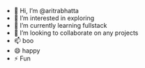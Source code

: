 - 👋 Hi, I’m @aritrabhatta
- 👀 I’m interested in exploring
- 🌱 I’m currently learning fullstack
- 💞️ I’m looking to collaborate on any projects
- 📫 boo
- 😄 happy
- ⚡ Fun

<!---
aritrabhatta/aritrabhatta is a ✨ special ✨ repository because its `README.md` (this file) appears on your GitHub profile.
You can click the Preview link to take a look at your changes.
--->
